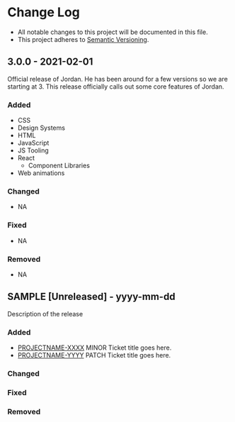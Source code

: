 
# Change Log
- All notable changes to this project will be documented in this file.
- This project adheres to [Semantic Versioning](http://semver.org/).

## 3.0.0 - 2021-02-01

Official release of Jordan.  He has been around for a few versions so we are starting at 3.  This release officially calls out some core features of Jordan.

### Added
- CSS
- Design Systems
- HTML
- JavaScript
- JS Tooling
- React
  - Component Libraries
- Web animations
### Changed
- NA
### Fixed
- NA
### Removed
- NA



## SAMPLE [Unreleased] - yyyy-mm-dd

Description of the release

### Added
- [PROJECTNAME-XXXX](http://tickets.projectname.com/browse/PROJECTNAME-XXXX)
  MINOR Ticket title goes here.
- [PROJECTNAME-YYYY](http://tickets.projectname.com/browse/PROJECTNAME-YYYY)
  PATCH Ticket title goes here.

### Changed

### Fixed

### Removed
